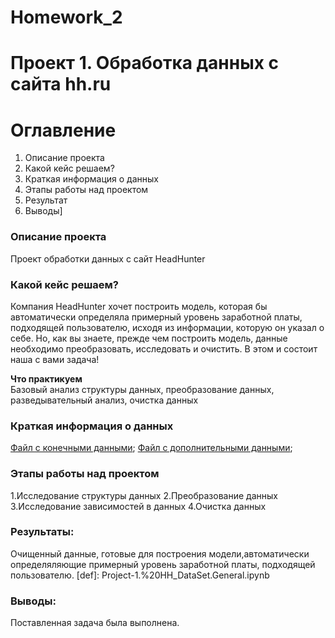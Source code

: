 
Homework_2
=======
# Проект 1. Обработка данных с сайта hh.ru

# Оглавление  
1. Описание проекта
2. Какой кейс решаем?
3. Краткая информация о данных 
4. Этапы работы над проектом
5. Результат 
6. Выводы]

### Описание проекта    
Проект обработки данных с сайт HeadHunter

### Какой кейс решаем?    
 Компания HeadHunter хочет построить модель, которая бы автоматически определяла примерный уровень заработной платы, подходящей пользователю, исходя из информации, которую он указал о себе. Но, как вы знаете, прежде чем построить модель, данные необходимо преобразовать, исследовать и очистить. В этом и состоит наша с вами задача!


**Что практикуем**     
Базовый анализ структуры данных, преобразование данных, разведывательный анализ, очистка данных

### Краткая информация о данных

[Файл с конечными данными](https://drive.google.com/file/d/1nSjphNi4M2YRC4JSLWkXzWn5J0o9uZl5/view?usp=share_link);
[Файл с дополнительными данными](https://drive.google.com/file/d/1m0rJfvJrFvbB1x3BGCGHkEei-ce2F4JJ/view?usp=sharing);

### Этапы работы над проектом  
1.Исследование структуры данных
2.Преобразование данных
3.Исследование зависимостей в данных
4.Очистка данных

### Результаты:  
Очищенный данные, готовые для построения модели,автоматически определяляющие примерный уровень заработной платы, подходящей пользователю.
[def]: Project-1.%20HH_DataSet.General.ipynb

### Выводы:  
Поставленная задача была выполнена.


